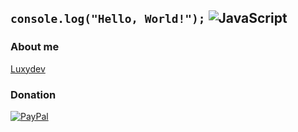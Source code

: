 ## `console.log("Hello, World!");` ![JavaScript](https://img.shields.io/badge/javascript-%23323330.svg?style=plastic&logo=javascript&logoColor=%23F7DF1E)

### About me

[Luxydev](https://longthinh.github.io/Luxydev/Index.html)

### Donation

[![PayPal](https://img.shields.io/badge/PayPal-00457C?style=for-the-badge&logo=paypal&logoColor=white)](https://paypal.me/luxydev)
